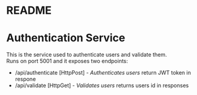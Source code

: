 # README
# Authentication Service
This is the service used to authenticate users and validate them.  
Runs on port 5001 and it exposes two endpoints:  
* /api/authenticate [HttpPost] - _Authenticates users_ return JWT token in respone
* /api/validate [HttpGet] - _Validates users_ returns users id in responses